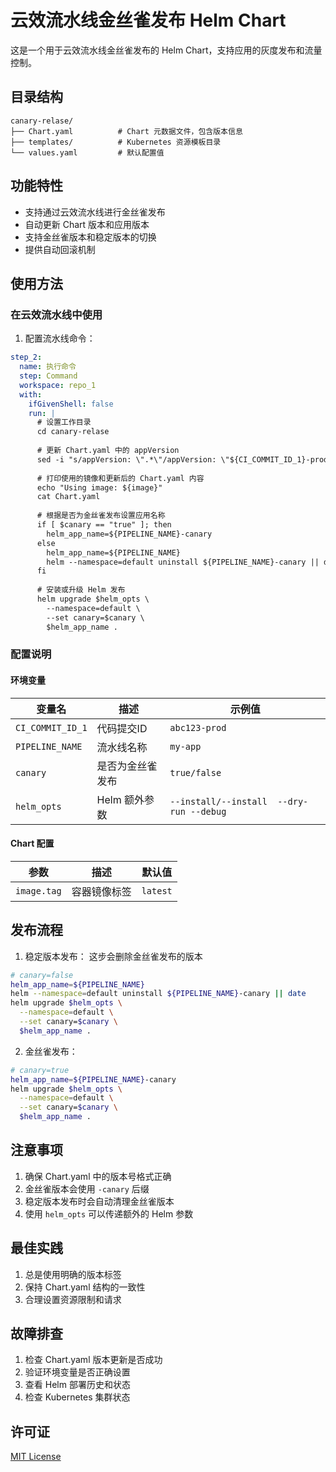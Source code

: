 # 云效流水线金丝雀发布 Helm Chart

这是一个用于云效流水线金丝雀发布的 Helm Chart，支持应用的灰度发布和流量控制。

## 目录结构

```
canary-relase/
├── Chart.yaml          # Chart 元数据文件，包含版本信息
├── templates/          # Kubernetes 资源模板目录
└── values.yaml         # 默认配置值
```

## 功能特性

- 支持通过云效流水线进行金丝雀发布
- 自动更新 Chart 版本和应用版本
- 支持金丝雀版本和稳定版本的切换
- 提供自动回滚机制

## 使用方法

### 在云效流水线中使用

1. 配置流水线命令：
```yaml
step_2:
  name: 执行命令
  step: Command
  workspace: repo_1
  with:
    ifGivenShell: false
    run: |
      # 设置工作目录
      cd canary-relase 
      
      # 更新 Chart.yaml 中的 appVersion
      sed -i "s/appVersion: \".*\"/appVersion: \"${CI_COMMIT_ID_1}-prod\"/" Chart.yaml
      
      # 打印使用的镜像和更新后的 Chart.yaml 内容
      echo "Using image: ${image}"
      cat Chart.yaml
      
      # 根据是否为金丝雀发布设置应用名称
      if [ $canary == "true" ]; then
        helm_app_name=${PIPELINE_NAME}-canary
      else
        helm_app_name=${PIPELINE_NAME}
        helm --namespace=default uninstall ${PIPELINE_NAME}-canary || date
      fi
      
      # 安装或升级 Helm 发布
      helm upgrade $helm_opts \
        --namespace=default \
        --set canary=$canary \
        $helm_app_name .
```

### 配置说明

#### 环境变量

| 变量名 | 描述 | 示例值 |
|--------|------|--------|
| `CI_COMMIT_ID_1` | 代码提交ID | `abc123-prod` |
| `PIPELINE_NAME` | 流水线名称 | `my-app` |
| `canary` | 是否为金丝雀发布 | `true/false` |
| `helm_opts` | Helm 额外参数 | `--install/--install  --dry-run --debug` |

#### Chart 配置

| 参数 | 描述 | 默认值 |
|------|------|--------|
| `image.tag` | 容器镜像标签 | `latest` |

## 发布流程

1. 稳定版本发布：
这步会删除金丝雀发布的版本

```bash
# canary=false
helm_app_name=${PIPELINE_NAME}
helm --namespace=default uninstall ${PIPELINE_NAME}-canary || date
helm upgrade $helm_opts \
  --namespace=default \
  --set canary=$canary \
  $helm_app_name .

```

2. 金丝雀发布：
```bash
# canary=true
helm_app_name=${PIPELINE_NAME}-canary
helm upgrade $helm_opts \
  --namespace=default \
  --set canary=$canary \
  $helm_app_name .

```



## 注意事项

1. 确保 Chart.yaml 中的版本号格式正确
2. 金丝雀版本会使用 `-canary` 后缀
3. 稳定版本发布时会自动清理金丝雀版本
4. 使用 `helm_opts` 可以传递额外的 Helm 参数

## 最佳实践

1. 总是使用明确的版本标签
2. 保持 Chart.yaml 结构的一致性
3. 合理设置资源限制和请求

## 故障排查

1. 检查 Chart.yaml 版本更新是否成功
2. 验证环境变量是否正确设置
3. 查看 Helm 部署历史和状态
4. 检查 Kubernetes 集群状态

## 许可证

[MIT License](LICENSE) 